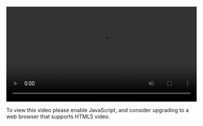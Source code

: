 <video controls="" style="width: 100%; display: block;"><source src="http://o86bpj665.bkt.clouddn.com/bianguaishou/7-5-animation.mp4" type="video/mp4"><p>To view this video please enable JavaScript, and consider upgrading to a web browser that supports HTML5 video.</p></video>
